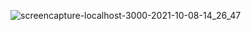 ![screencapture-localhost-3000-2021-10-08-14_26_47](https://user-images.githubusercontent.com/43902199/136665613-fc531116-8990-45de-b9f7-779e67dc6b8d.png)

